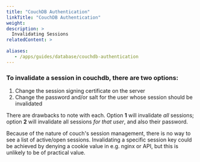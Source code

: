 ```yaml
---
title: "CouchDB Authentication"
linkTitle: "CouchDB Authentication"
weight: 
description: >
  Invalidating Sessions
relatedContent: >
  
aliases:
   - /apps/guides/database/couchdb-authentication
---
```


### To invalidate a session in couchdb, there are two options:


1. Change the session signing certificate on the server
2. Change the password and/or salt for the user whose session should be invalidated

There are drawbacks to note with each.  Option **1** will invalidate _all_ sessions; option **2** will invalidate all sessions _for that user_, and also their password.

Because of the nature of couch's session management, there is no way to see a list of active/open sessions.  Invalidating a specific session key could be achieved by denying a cookie value in e.g. nginx or API, but this is unlikely to be of practical value.
